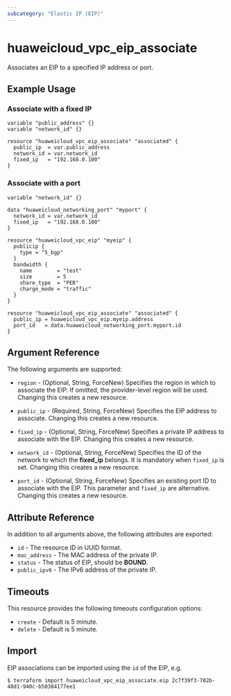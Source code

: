 ```yaml
---
subcategory: "Elastic IP (EIP)"
---
```


# huaweicloud_vpc_eip_associate

Associates an EIP to a specified IP address or port.

## Example Usage

### Associate with a fixed IP

```hcl
variable "public_address" {}
variable "network_id" {}

resource "huaweicloud_vpc_eip_associate" "associated" {
  public_ip  = var.public_address
  network_id = var.network_id
  fixed_ip   = "192.168.0.100"
}
```

### Associate with a port

```hcl
variable "network_id" {}

data "huaweicloud_networking_port" "myport" {
  network_id = var.network_id
  fixed_ip   = "192.168.0.100"
}

resource "huaweicloud_vpc_eip" "myeip" {
  publicip {
    type = "5_bgp"
  }
  bandwidth {
    name        = "test"
    size        = 5
    share_type  = "PER"
    charge_mode = "traffic"
  }
}

resource "huaweicloud_vpc_eip_associate" "associated" {
  public_ip = huaweicloud_vpc_eip.myeip.address
  port_id   = data.huaweicloud_networking_port.myport.id
}
```

## Argument Reference

The following arguments are supported:

* `region` - (Optional, String, ForceNew) Specifies the region in which to associate the EIP. If omitted, the provider-level
  region will be used. Changing this creates a new resource.

* `public_ip` - (Required, String, ForceNew) Specifies the EIP address to associate. Changing this creates a new resource.

* `fixed_ip` - (Optional, String, ForceNew) Specifies a private IP address to associate with the EIP.
  Changing this creates a new resource.

* `network_id` - (Optional, String, ForceNew) Specifies the ID of the network to which the **fixed_ip** belongs.
  It is mandatory when `fixed_ip` is set. Changing this creates a new resource.

* `port_id` - (Optional, String, ForceNew) Specifies an existing port ID to associate with the EIP.
  This parameter and `fixed_ip` are alternative. Changing this creates a new resource.

## Attribute Reference

In addition to all arguments above, the following attributes are exported:

* `id` - The resource ID in UUID format.
* `mac_address` - The MAC address of the private IP.
* `status` - The status of EIP, should be **BOUND**.
* `public_ipv6` - The IPv6 address of the private IP.

## Timeouts

This resource provides the following timeouts configuration options:

* `create` - Default is 5 minute.
* `delete` - Default is 5 minute.

## Import

EIP associations can be imported using the `id` of the EIP, e.g.

```
$ terraform import huaweicloud_vpc_eip_associate.eip 2c7f39f3-702b-48d1-940c-b50384177ee1
```

